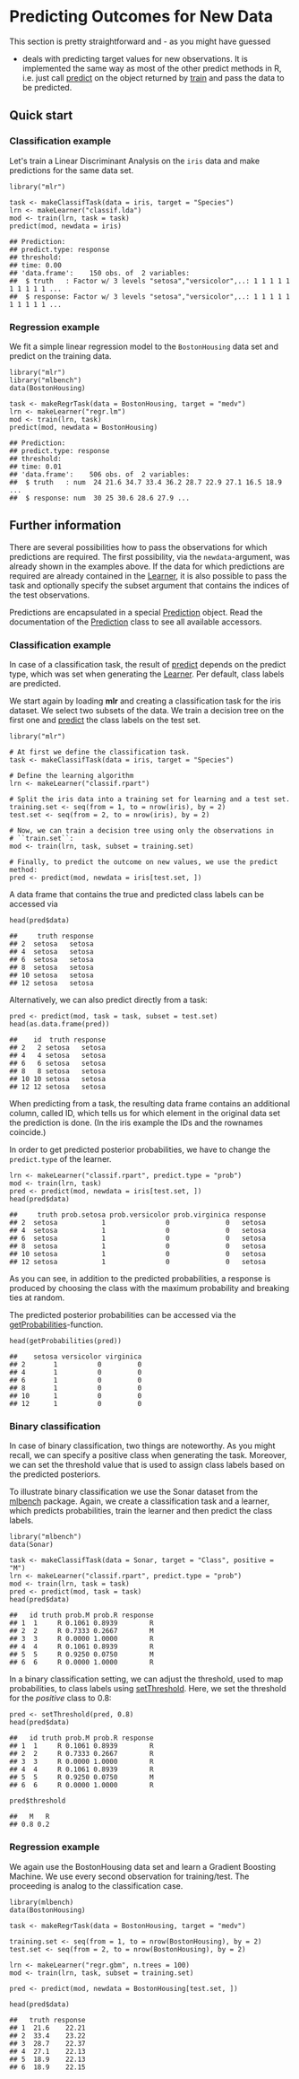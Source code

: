 Predicting Outcomes for New Data
================================

This section is pretty straightforward and - as you might have guessed
- deals with predicting target values for new observations. It is
implemented the same way as most of the other predict methods in R, i.e. just 
call [predict](http://berndbischl.github.io/mlr/man/predict.WrappedModel.html) on the object returned by [train](http://berndbischl.github.io/mlr/man/train.html) and pass the data to be predicted.


Quick start
-----------

### Classification example

Let's train a Linear Discriminant Analysis on the ``iris`` data and make predictions 
for the same data set.


```splus
library("mlr")

task <- makeClassifTask(data = iris, target = "Species")
lrn <- makeLearner("classif.lda")
mod <- train(lrn, task = task)
predict(mod, newdata = iris)
```

```
## Prediction:
## predict.type: response
## threshold: 
## time: 0.00
## 'data.frame':	150 obs. of  2 variables:
##  $ truth   : Factor w/ 3 levels "setosa","versicolor",..: 1 1 1 1 1 1 1 1 1 1 ...
##  $ response: Factor w/ 3 levels "setosa","versicolor",..: 1 1 1 1 1 1 1 1 1 1 ...
```



### Regression example

We fit a simple linear regression model to the ``BostonHousing`` data set and predict
on the training data.


```splus
library("mlr")
library("mlbench")
data(BostonHousing)

task <- makeRegrTask(data = BostonHousing, target = "medv")
lrn <- makeLearner("regr.lm")
mod <- train(lrn, task)
predict(mod, newdata = BostonHousing)
```

```
## Prediction:
## predict.type: response
## threshold: 
## time: 0.01
## 'data.frame':	506 obs. of  2 variables:
##  $ truth   : num  24 21.6 34.7 33.4 36.2 28.7 22.9 27.1 16.5 18.9 ...
##  $ response: num  30 25 30.6 28.6 27.9 ...
```



Further information
-------------------

There are several possibilities how to pass the observations for which 
predictions are required.
The first possibility, via the ``newdata``-argument, was already shown in the 
examples above.
If the data for which predictions are required are already contained in 
the [Learner](http://berndbischl.github.io/mlr/man/makeLearner.html), it is also possible to pass the task and optionally specify 
the subset argument that contains the indices of the test observations.

Predictions are encapsulated in a special [Prediction](http://berndbischl.github.io/mlr/man/Prediction.html) object. Read the
documentation of the [Prediction](http://berndbischl.github.io/mlr/man/Prediction.html) class to see all available
accessors.


### Classification example

In case of a classification task, the result of [predict](http://berndbischl.github.io/mlr/man/predict.WrappedModel.html) depends on 
the predict type, which was set when generating the [Learner](http://berndbischl.github.io/mlr/man/makeLearner.html). Per default, 
class labels are predicted.

We start again by loading **mlr** and creating a classification task for the 
iris dataset. We select two subsets of the data. We train a decision tree on the
first one and [predict](http://berndbischl.github.io/mlr/man/predict.WrappedModel.html) the class labels on the test set.


```splus
library("mlr")

# At first we define the classification task.
task <- makeClassifTask(data = iris, target = "Species")

# Define the learning algorithm
lrn <- makeLearner("classif.rpart")

# Split the iris data into a training set for learning and a test set.
training.set <- seq(from = 1, to = nrow(iris), by = 2)
test.set <- seq(from = 2, to = nrow(iris), by = 2)

# Now, we can train a decision tree using only the observations in
# ``train.set``:
mod <- train(lrn, task, subset = training.set)

# Finally, to predict the outcome on new values, we use the predict method:
pred <- predict(mod, newdata = iris[test.set, ])
```


A data frame that contains the true and predicted class labels can be accessed via


```splus
head(pred$data)
```

```
##     truth response
## 2  setosa   setosa
## 4  setosa   setosa
## 6  setosa   setosa
## 8  setosa   setosa
## 10 setosa   setosa
## 12 setosa   setosa
```


Alternatively, we can also predict directly from a task:


```splus
pred <- predict(mod, task = task, subset = test.set)
head(as.data.frame(pred))
```

```
##    id  truth response
## 2   2 setosa   setosa
## 4   4 setosa   setosa
## 6   6 setosa   setosa
## 8   8 setosa   setosa
## 10 10 setosa   setosa
## 12 12 setosa   setosa
```


When predicting from a task, the resulting data frame contains an additional column, 
called ID, which tells us for which element in the original data set the prediction 
is done. 
(In the iris example the IDs and the rownames coincide.)

In order to get predicted posterior probabilities, we have to change the ``predict.type``
of the learner.


```splus
lrn <- makeLearner("classif.rpart", predict.type = "prob")
mod <- train(lrn, task)
pred <- predict(mod, newdata = iris[test.set, ])
head(pred$data)
```

```
##     truth prob.setosa prob.versicolor prob.virginica response
## 2  setosa           1               0              0   setosa
## 4  setosa           1               0              0   setosa
## 6  setosa           1               0              0   setosa
## 8  setosa           1               0              0   setosa
## 10 setosa           1               0              0   setosa
## 12 setosa           1               0              0   setosa
```


As you can see, in addition to the predicted probabilities, a response
is produced by choosing the class with the maximum probability and
breaking ties at random.

The predicted posterior probabilities can be accessed via the [getProbabilities](http://berndbischl.github.io/mlr/man/getProbabilities.html)-function.


```splus
head(getProbabilities(pred))
```

```
##    setosa versicolor virginica
## 2       1          0         0
## 4       1          0         0
## 6       1          0         0
## 8       1          0         0
## 10      1          0         0
## 12      1          0         0
```



### Binary classification

In case of binary classification, two things are noteworthy. As you might recall, 
we can specify a positive class when generating the task. Moreover, we can set the
threshold value that is used to assign class labels based on the predicted 
posteriors.

To illustrate binary classification we use the Sonar dataset from the
[mlbench](http://cran.r-project.org/web/packages/mlbench/index.html) package. Again, we create a classification task and a learner, which 
predicts probabilities, train the learner and then predict the class labels.



```splus
library("mlbench")
data(Sonar)

task <- makeClassifTask(data = Sonar, target = "Class", positive = "M")
lrn <- makeLearner("classif.rpart", predict.type = "prob")
mod <- train(lrn, task = task)
pred <- predict(mod, task = task)
head(pred$data)
```

```
##   id truth prob.M prob.R response
## 1  1     R 0.1061 0.8939        R
## 2  2     R 0.7333 0.2667        M
## 3  3     R 0.0000 1.0000        R
## 4  4     R 0.1061 0.8939        R
## 5  5     R 0.9250 0.0750        M
## 6  6     R 0.0000 1.0000        R
```


In a binary classification setting, we can adjust the threshold, used
to map probabilities, to class labels using [setThreshold](http://berndbischl.github.io/mlr/man/setThreshold.html). Here, we set
the threshold for the *positive* class to 0.8:


```splus
pred <- setThreshold(pred, 0.8)
head(pred$data)
```

```
##   id truth prob.M prob.R response
## 1  1     R 0.1061 0.8939        R
## 2  2     R 0.7333 0.2667        R
## 3  3     R 0.0000 1.0000        R
## 4  4     R 0.1061 0.8939        R
## 5  5     R 0.9250 0.0750        M
## 6  6     R 0.0000 1.0000        R
```

```splus
pred$threshold
```

```
##   M   R 
## 0.8 0.2
```



### Regression example

We again use the BostonHousing data set and learn a Gradient Boosting
Machine. We use every second observation for training/test. The
proceeding is analog to the classification case.


```splus
library(mlbench)
data(BostonHousing)

task <- makeRegrTask(data = BostonHousing, target = "medv")

training.set <- seq(from = 1, to = nrow(BostonHousing), by = 2)
test.set <- seq(from = 2, to = nrow(BostonHousing), by = 2)

lrn <- makeLearner("regr.gbm", n.trees = 100)
mod <- train(lrn, task, subset = training.set)

pred <- predict(mod, newdata = BostonHousing[test.set, ])

head(pred$data)
```

```
##   truth response
## 1  21.6    22.21
## 2  33.4    23.22
## 3  28.7    22.37
## 4  27.1    22.13
## 5  18.9    22.13
## 6  18.9    22.15
```



